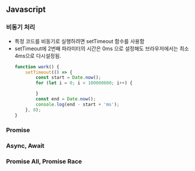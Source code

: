 ## Javascript

### 비동기 처리

- 특정 코드를 비동기로 실행하려면 setTimeout 함수를 사용함
- setTimeout에 2번째 파라미터의 시간은 0ms 으로 설정해도 브라우저에서는 최소 4ms으로 다시설정됨.
    ```javascript
    function work() {
        setTimeout(() => { 
            const start = Date.now();
            for (let i = 0; i < 100000000; i++) {

            }
            const end = Date.now();
            console.log(end - start + 'ms');
        }, 0);
    }
    ```

### Promise

### Async, Await

### Promise All, Promise Race
